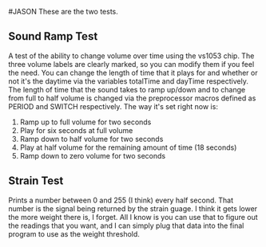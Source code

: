 #JASON
These are the two tests.

## Sound Ramp Test
A test of the ability to change volume over time using the vs1053 chip. The three volume labels are clearly marked, so you can modify them if you feel the need. You can change the length of time that it plays for and whether or not it's the daytime via the variables totalTime and dayTime respectively. The length of time that the sound takes to ramp up/down and to change from full to half volume is changed via the preprocessor macros defined as PERIOD and SWITCH respectively. The way it's set right now is:

1. Ramp up to full volume for two seconds
2. Play for six seconds at full volume
3. Ramp down to half volume for two seconds
4. Play at half volume for the remaining amount of time (18 seconds)
5. Ramp down to zero volume for two seconds

## Strain Test
Prints a number between 0 and 255 (I think) every half second. That number is the signal being returned by the strain guage. I think it gets lower the more weight there is, I forget. All I know is you can use that to figure out the readings that you want, and I can simply plug that data into the final program to use as the weight threshold.
